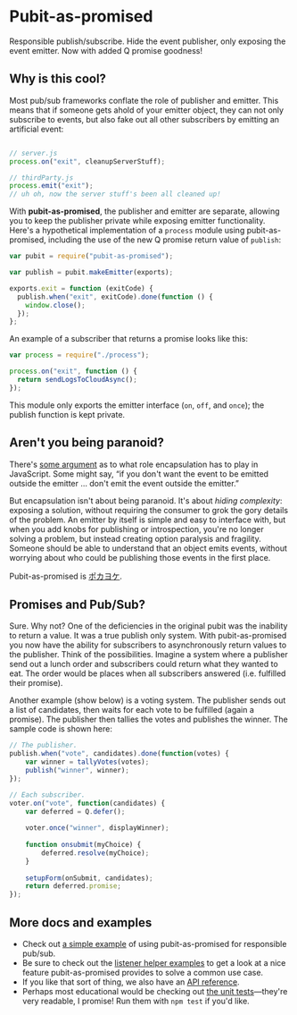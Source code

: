 Pubit-as-promised
=====
Responsible publish/subscribe. Hide the event publisher, only exposing the event emitter.
Now with added Q promise goodness!


Why is this cool?
-----------------

Most pub/sub frameworks conflate the role of publisher and emitter. This means that if someone gets ahold of your 
emitter object, they can not only subscribe to events, but also fake out all other subscribers by emitting an 
artificial event:

```javascript

// server.js
process.on("exit", cleanupServerStuff);

// thirdParty.js
process.emit("exit");
// uh oh, now the server stuff's been all cleaned up!
```

With **pubit-as-promised**, the publisher and emitter are separate, allowing you to keep the publisher private while
exposing emitter functionality. Here's a hypothetical implementation of a `process` module using pubit-as-promised, 
including the use of the new Q promise return value of `publish`:

```javascript
var pubit = require("pubit-as-promised");

var publish = pubit.makeEmitter(exports);

exports.exit = function (exitCode) {
  publish.when("exit", exitCode).done(function () {
    window.close();
  });
};
```

An example of a subscriber that returns a promise looks like this:

```javascript
var process = require("./process");

process.on("exit", function () {
  return sendLogsToCloudAsync();
});
```

This module only exports the emitter interface (`on`, `off`, and `once`); the publish function is kept private.


Aren't you being paranoid?
--------------------------

There's [some argument][1] as to what role encapsulation has to play in JavaScript. Some might say, “if you don't 
want the event to be emitted outside the emitter … don't emit the event outside the emitter.”

But encapsulation isn't about being paranoid. It's about _hiding complexity_: exposing a solution, without requiring 
the consumer to grok the gory details of the problem. An emitter by itself is simple and easy to interface with, 
but when you add knobs for publishing or introspection, you're no longer solving a problem, but instead creating 
option paralysis and fragility. Someone should be able to understand that an object emits events, without worrying 
about who could be publishing those events in the first place.

Pubit-as-promised is [ポカヨケ][2].


Promises and Pub/Sub?
---------------------

Sure. Why not? One of the deficiencies in the original pubit was the inability to return a value. It was a true 
publish only system. With pubit-as-promised you now have the ability for subscribers to asynchronously
return values to the publisher. Think of the possibilities. Imagine a system where a publisher send out a 
lunch order and subscribers could return what they wanted to eat. The order would be places when all 
subscribers  answered (i.e. fulfilled their promise).

Another example (show below) is a voting system. The publisher sends out a list of candidates, then waits 
for each vote to be fulfilled (again a promise). The publisher then tallies the votes and publishes
the winner. The sample code is shown here:

```javascript
// The publisher.
publish.when("vote", candidates).done(function(votes) {
    var winner = tallyVotes(votes);
    publish("winner", winner);
});

// Each subscriber.
voter.on("vote", function(candidates) {
    var deferred = Q.defer();
 
    voter.once("winner", displayWinner);
 
    function onsubmit(myChoice) {
        deferred.resolve(myChoice);
    }
 
    setupForm(onSubmit, candidates);
    return deferred.promise;
});
```

More docs and examples
----------------------

* Check out [a simple example][3] of using pubit-as-promised for responsible pub/sub.
* Be sure to check out the [listener helper examples][4] to get a look at a nice feature pubit-as-promised provides 
to solve a common use case.
* If you like that sort of thing, we also have an [API reference][5].
* Perhaps most educational would be checking out [the unit tests][6]—they're very readable, I promise! 
Run them with `npm test` if you'd like.



[1]: https://mail.mozilla.org/pipermail/es-discuss/2011-November/017872.html
[2]: http://blog.ploeh.dk/2011/05/24/PokayokeDesignFromSmellToFragrance.aspx
[3]: https://github.com/NobleJS/pubit-as-promised/wiki/Simple-Example
[4]: https://github.com/NobleJS/pubit-as-promised/wiki/Listener-Helper-Examples
[5]: https://github.com/NobleJS/pubit-as-promised/wiki/API-Reference
[6]: https://github.com/NobleJS/pubit-as-promised/tree/master/test
